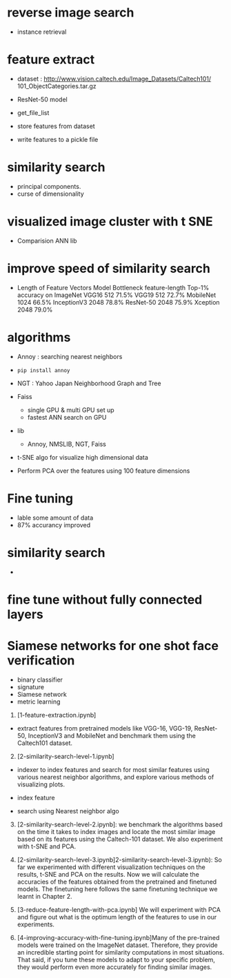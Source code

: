# reverse image search 
- instance retrieval 
# feature extract 
- dataset : http://www.vision.caltech.edu/Image_Datasets/Caltech101/
101_ObjectCategories.tar.gz


- ResNet-50 model 

- get_file_list 
- store features from dataset 

- write features to a pickle file 


# similarity search 
- principal components.
- curse of dimensionality



# visualized image cluster with t SNE 





- Comparision ANN lib 




# improve speed of similarity search 
- Length of Feature Vectors
Model	Bottleneck feature-length	Top-1% accuracy on ImageNet
VGG16	512	71.5%
VGG19	512	72.7%
MobileNet	1024	66.5%
InceptionV3	2048	78.8%
ResNet-50	2048	75.9%
Xception	2048	79.0%



# algorithms 
- Annoy : searching nearest neighbors 
- `pip install annoy`
- NGT : Yahoo Japan Neighborhood Graph and Tree 
- Faiss 
    - single GPU & multi GPU set up 
    - fastest ANN search on GPU 

- lib 
    - Annoy, NMSLIB, NGT, Faiss


- t-SNE algo for visualize high dimensional data 
- Perform PCA over the features using 100 feature dimensions 


# Fine tuning 
- lable some amount of data 
- 87% accurancy improved 

# similarity search  
- 


# fine tune without fully connected layers 


# Siamese networks for one shot face verification 
- binary classifier 
- signature
- Siamese network
- metric learning 




1. [1-feature-extraction.ipynb]
- extract features from pretrained models like VGG-16, VGG-19, ResNet-50, InceptionV3 and MobileNet and benchmark them using the Caltech101 dataset.


2. [2-similarity-search-level-1.ipynb]
- indexer to index features and search for most similar features using various nearest neighbor algorithms, and explore various methods of visualizing plots.

- index feature 
- search using Nearest neighbor algo 



3. [2-similarity-search-level-2.ipynb]: we benchmark the algorithms based on the time it takes to index images and locate the most similar image based on its features using the Caltech-101 dataset. We also experiment with t-SNE and PCA.


4. [2-similarity-search-level-3.ipynb]2-similarity-search-level-3.ipynb): So far we experimented with different visualization techniques on the results, t-SNE and PCA on the results. Now we will calculate the accuracies of the features obtained from the pretrained and finetuned models. The finetuning here follows the same finetuning technique we learnt in Chapter 2.


5. [3-reduce-feature-length-with-pca.ipynb] We will experiment with PCA and figure out what is the optimum length of the features to use in our experiments.



6. [4-improving-accuracy-with-fine-tuning.ipynb]Many of the pre-trained models were trained on the ImageNet dataset. Therefore, they provide an incredible starting point for similarity computations in most situations. That said, if you tune these models to adapt to your specific problem, they would perform even more accurately for finding similar images.

